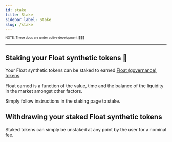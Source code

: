 ```yaml
---
id: stake
title: Stake
sidebar_label: Stake
slug: /stake
---
```


<sub><sup> NOTE: These docs are under active development 👷‍♀️👷 </sup></sub>

---

## Staking your Float synthetic tokens 🏦

Your Float synthetic tokens can be staked to earned [Float (governance) tokens](/docs/float-token).

Float earned is a function of the value, time and the balance of the liquidity in the market amongst other factors.

Simply follow instructions in the staking page to stake.

## Withdrawing your staked Float synthetic tokens

Staked tokens can simply be unstaked at any point by the user for a nominal fee.
